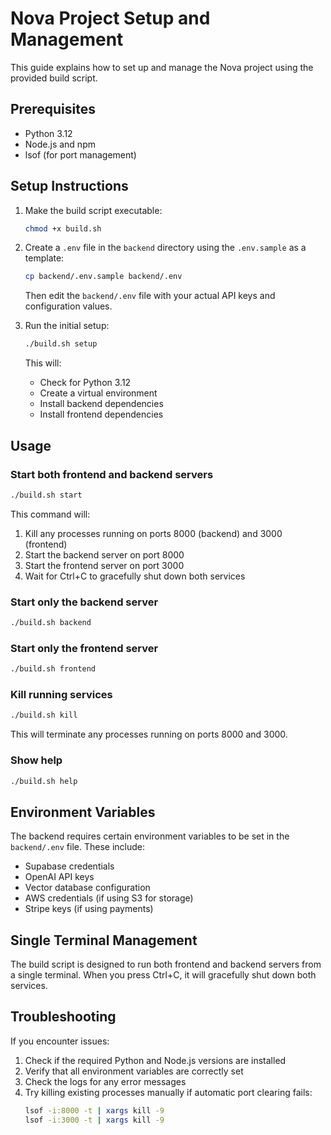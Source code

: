 # Nova Project Setup and Management

This guide explains how to set up and manage the Nova project using the provided build script.

## Prerequisites

- Python 3.12
- Node.js and npm
- lsof (for port management)

## Setup Instructions

1. Make the build script executable:
   ```bash
   chmod +x build.sh
   ```

2. Create a `.env` file in the `backend` directory using the `.env.sample` as a template:
   ```bash
   cp backend/.env.sample backend/.env
   ```
   Then edit the `backend/.env` file with your actual API keys and configuration values.

3. Run the initial setup:
   ```bash
   ./build.sh setup
   ```
   This will:
   - Check for Python 3.12
   - Create a virtual environment
   - Install backend dependencies
   - Install frontend dependencies

## Usage

### Start both frontend and backend servers
```bash
./build.sh start
```
This command will:
1. Kill any processes running on ports 8000 (backend) and 3000 (frontend)
2. Start the backend server on port 8000
3. Start the frontend server on port 3000
4. Wait for Ctrl+C to gracefully shut down both services

### Start only the backend server
```bash
./build.sh backend
```

### Start only the frontend server
```bash
./build.sh frontend
```

### Kill running services
```bash
./build.sh kill
```
This will terminate any processes running on ports 8000 and 3000.

### Show help
```bash
./build.sh help
```

## Environment Variables

The backend requires certain environment variables to be set in the `backend/.env` file. These include:

- Supabase credentials
- OpenAI API keys
- Vector database configuration
- AWS credentials (if using S3 for storage)
- Stripe keys (if using payments)

## Single Terminal Management

The build script is designed to run both frontend and backend servers from a single terminal. When you press Ctrl+C, it will gracefully shut down both services.

## Troubleshooting

If you encounter issues:

1. Check if the required Python and Node.js versions are installed
2. Verify that all environment variables are correctly set
3. Check the logs for any error messages
4. Try killing existing processes manually if automatic port clearing fails:
   ```bash
   lsof -i:8000 -t | xargs kill -9
   lsof -i:3000 -t | xargs kill -9
   ``` 